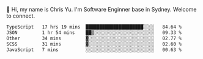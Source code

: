 👋 Hi, my name is Chris Yu. I'm Software Enginner base in Sydney. Welcome to connect.

<!--START_SECTION:waka-->

```txt
TypeScript   17 hrs 19 mins  █████████████████████░░░░   84.64 %
JSON         1 hr 54 mins    ██▒░░░░░░░░░░░░░░░░░░░░░░   09.33 %
Other        34 mins         ▓░░░░░░░░░░░░░░░░░░░░░░░░   02.77 %
SCSS         31 mins         ▓░░░░░░░░░░░░░░░░░░░░░░░░   02.60 %
JavaScript   7 mins          ░░░░░░░░░░░░░░░░░░░░░░░░░   00.63 %
```

<!--END_SECTION:waka-->
